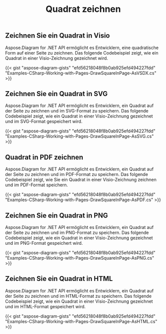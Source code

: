 ﻿---
title: Quadrat zeichnen
type: docs
weight: 50
url: /de/net/drawing/draw-square
description: In diesem Abschnitt wird erklärt, wie man ein Quadrat auf einer visio-Seite mit Aspose.Diagram zeichnet. Unterstützung bei der Verwendung von C# zum Zeichnen von Quadraten und zum Speichern als PDF, SVG, HTML, Bild, XPS und andere Formate.
---
## **Zeichnen Sie ein Quadrat in Visio**
Aspose.Diagram for .NET API ermöglicht es Entwicklern, eine quadratische Form auf einer Seite zu zeichnen. Das folgende Codebeispiel zeigt, wie ein Quadrat in einer Visio-Zeichnung gezeichnet wird.

{{< gist "aspose-diagram-gists" "efd56218048f8b0ab925efd494227fdd" "Examples-CSharp-Working-with-Pages-DrawSquareInPage-AsVSDX.cs" >}}

## **Zeichnen Sie ein Quadrat in SVG**
Aspose.Diagram for .NET API ermöglicht es Entwicklern, ein Quadrat auf der Seite zu zeichnen und im SVG-Format zu speichern. Das folgende Codebeispiel zeigt, wie ein Quadrat in einer Visio-Zeichnung gezeichnet und im SVG-Format gespeichert wird.

{{< gist "aspose-diagram-gists" "efd56218048f8b0ab925efd494227fdd" "Examples-CSharp-Working-with-Pages-DrawSquareInPage-AsSVG.cs" >}}

## **Quadrat in PDF zeichnen**
Aspose.Diagram for .NET API ermöglicht es Entwicklern, ein Quadrat auf der Seite zu zeichnen und im PDF-Format zu speichern. Das folgende Codebeispiel zeigt, wie Sie ein Quadrat in einer Visio-Zeichnung zeichnen und im PDF-Format speichern.

{{< gist "aspose-diagram-gists" "efd56218048f8b0ab925efd494227fdd" "Examples-CSharp-Working-with-Pages-DrawSquareInPage-AsPDF.cs" >}}

## **Zeichnen Sie ein Quadrat in PNG**
Aspose.Diagram for .NET API ermöglicht es Entwicklern, ein Quadrat auf der Seite zu zeichnen und im PNG-Format zu speichern. Das folgende Codebeispiel zeigt, wie ein Quadrat in einer Visio-Zeichnung gezeichnet und im PNG-Format gespeichert wird.

{{< gist "aspose-diagram-gists" "efd56218048f8b0ab925efd494227fdd" "Examples-CSharp-Working-with-Pages-DrawSquareInPage-AsPNG.cs" >}}

## **Zeichnen Sie ein Quadrat in HTML**
Aspose.Diagram for .NET API ermöglicht es Entwicklern, ein Quadrat auf der Seite zu zeichnen und im HTML-Format zu speichern. Das folgende Codebeispiel zeigt, wie ein Quadrat in einer Visio-Zeichnung gezeichnet und im HTML-Format gespeichert wird.

{{< gist "aspose-diagram-gists" "efd56218048f8b0ab925efd494227fdd" "Examples-CSharp-Working-with-Pages-DrawSquareInPage-AsHTML.cs" >}}
